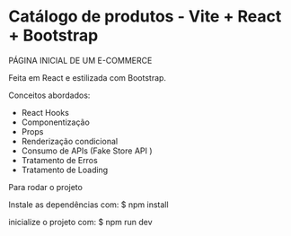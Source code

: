 # Catálogo de produtos - Vite + React + Bootstrap

PÁGINA INICIAL DE UM E-COMMERCE

Feita em React e estilizada com Bootstrap. 

Conceitos abordados:

* React Hooks
* Componentização
* Props
* Renderização condicional
* Consumo de APIs (Fake Store API )
* Tratamento de Erros
* Tratamento de Loading

Para rodar o projeto

Instale as dependências com:
$ npm install 

inicialize o projeto com:
$ npm run dev

